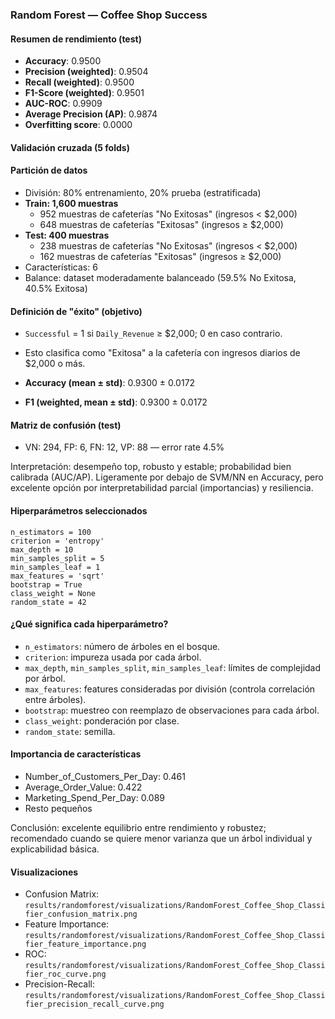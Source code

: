 ### Random Forest — Coffee Shop Success

#### Resumen de rendimiento (test)

- **Accuracy**: 0.9500
- **Precision (weighted)**: 0.9504
- **Recall (weighted)**: 0.9500
- **F1-Score (weighted)**: 0.9501
- **AUC-ROC**: 0.9909
- **Average Precision (AP)**: 0.9874
- **Overfitting score**: 0.0000

#### Validación cruzada (5 folds)

#### Partición de datos

- División: 80% entrenamiento, 20% prueba (estratificada)
- **Train: 1,600 muestras**
  - 952 muestras de cafeterías "No Exitosas" (ingresos < $2,000)
  - 648 muestras de cafeterías "Exitosas" (ingresos ≥ $2,000)
- **Test: 400 muestras**
  - 238 muestras de cafeterías "No Exitosas" (ingresos < $2,000)
  - 162 muestras de cafeterías "Exitosas" (ingresos ≥ $2,000)
- Características: 6
- Balance: dataset moderadamente balanceado (59.5% No Exitosa, 40.5% Exitosa)

#### Definición de "éxito" (objetivo)

- `Successful` = 1 si `Daily_Revenue` ≥ $2,000; 0 en caso contrario.
- Esto clasifica como "Exitosa" a la cafetería con ingresos diarios de $2,000 o más.

- **Accuracy (mean ± std)**: 0.9300 ± 0.0172
- **F1 (weighted, mean ± std)**: 0.9300 ± 0.0172

#### Matriz de confusión (test)

- VN: 294, FP: 6, FN: 12, VP: 88 — error rate 4.5%

Interpretación: desempeño top, robusto y estable; probabilidad bien calibrada (AUC/AP). Ligeramente por debajo de SVM/NN en Accuracy, pero excelente opción por interpretabilidad parcial (importancias) y resiliencia.

#### Hiperparámetros seleccionados

```text
n_estimators = 100
criterion = 'entropy'
max_depth = 10
min_samples_split = 5
min_samples_leaf = 1
max_features = 'sqrt'
bootstrap = True
class_weight = None
random_state = 42
```

#### ¿Qué significa cada hiperparámetro?

- `n_estimators`: número de árboles en el bosque.
- `criterion`: impureza usada por cada árbol.
- `max_depth`, `min_samples_split`, `min_samples_leaf`: límites de complejidad por árbol.
- `max_features`: features consideradas por división (controla correlación entre árboles).
- `bootstrap`: muestreo con reemplazo de observaciones para cada árbol.
- `class_weight`: ponderación por clase.
- `random_state`: semilla.

#### Importancia de características

- Number_of_Customers_Per_Day: 0.461
- Average_Order_Value: 0.422
- Marketing_Spend_Per_Day: 0.089
- Resto pequeños

Conclusión: excelente equilibrio entre rendimiento y robustez; recomendado cuando se quiere menor varianza que un árbol individual y explicabilidad básica.

#### Visualizaciones

- Confusion Matrix: `results/randomforest/visualizations/RandomForest_Coffee_Shop_Classifier_confusion_matrix.png`
- Feature Importance: `results/randomforest/visualizations/RandomForest_Coffee_Shop_Classifier_feature_importance.png`
- ROC: `results/randomforest/visualizations/RandomForest_Coffee_Shop_Classifier_roc_curve.png`
- Precision-Recall: `results/randomforest/visualizations/RandomForest_Coffee_Shop_Classifier_precision_recall_curve.png`
